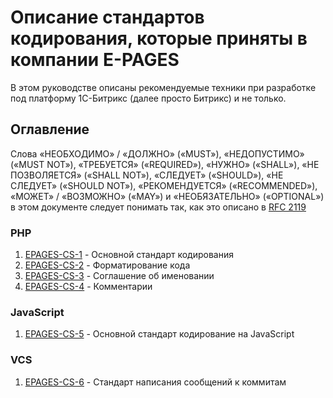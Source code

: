 # Описание стандартов кодирования, которые приняты в компании E-PAGES

В этом руководстве описаны рекомендуемые техники при разработке под платформу 1С-Битрикс (далее просто Битрикс) и не только.

<h2>Оглавление</h2>

Слова «НЕОБХОДИМО» / «ДОЛЖНО» («MUST»), «НЕДОПУСТИМО» («MUST NOT»), «ТРЕБУЕТСЯ» («REQUIRED»), «НУЖНО» («SHALL»), «НЕ ПОЗВОЛЯЕТСЯ» («SHALL NOT»), «СЛЕДУЕТ» («SHOULD»), «НЕ СЛЕДУЕТ» («SHOULD NOT»), «РЕКОМЕНДУЕТСЯ» («RECOMMENDED»), «МОЖЕТ» / «ВОЗМОЖНО» («MAY») и «НЕОБЯЗАТЕЛЬНО» («OPTIONAL») в этом документе следует понимать так, как это описано в [RFC 2119](http://www.ietf.org/rfc/rfc2119.txt)

<h3>PHP</h3>
  <ol>
    <li><a href="https://github.com/rodion-arr/EpagesCodingStandards/blob/master/PHP/EPAGES-CS-1.md">EPAGES-CS-1</a> - Основной стандарт кодирования</li>
    <li><a href="https://github.com/rodion-arr/EpagesCodingStandards/blob/master/PHP/EPAGES-CS-2.md">EPAGES-CS-2</a> - Форматирование кода</li>
    <li><a href="https://github.com/rodion-arr/EpagesCodingStandards/blob/master/PHP/EPAGES-CS-3.md">EPAGES-CS-3</a> - Соглашение об именовании</li>
    <li><a href="https://github.com/rodion-arr/EpagesCodingStandards/blob/master/PHP/EPAGES-CS-4.md">EPAGES-CS-4</a> - Комментарии</li>
  </ol>
<h3>JavaScript</h3>
  <ol>
    <li><a href="https://github.com/rodion-arr/EpagesCodingStandards/blob/master/JS/EPAGES-CS-5.md">EPAGES-CS-5</a> - Основной стандарт кодирование на JavaScript</li>
  </ol>
<h3>VCS</h3>
  <ol>
    <li><a href="https://github.com/rodion-arr/EpagesCodingStandards/blob/master/VCS/EPAGES-CS-6.md">EPAGES-CS-6</a> - Стандарт написания сообщений к коммитам</li>
  </ol>